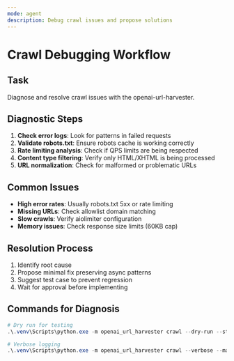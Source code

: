 ```yaml
---
mode: agent
description: Debug crawl issues and propose solutions
---
```


# Crawl Debugging Workflow

## Task
Diagnose and resolve crawl issues with the openai-url-harvester.

## Diagnostic Steps
1) **Check error logs**: Look for patterns in failed requests
2) **Validate robots.txt**: Ensure robots cache is working correctly
3) **Rate limiting analysis**: Check if QPS limits are being respected
4) **Content type filtering**: Verify only HTML/XHTML is being processed
5) **URL normalization**: Check for malformed or problematic URLs

## Common Issues
- **High error rates**: Usually robots.txt 5xx or rate limiting
- **Missing URLs**: Check allowlist domain matching
- **Slow crawls**: Verify aiolimiter configuration
- **Memory issues**: Check response size limits (60KB cap)

## Resolution Process
1) Identify root cause
2) Propose minimal fix preserving async patterns
3) Suggest test case to prevent regression
4) Wait for approval before implementing

## Commands for Diagnosis
```powershell
# Dry run for testing
.\.venv\Scripts\python.exe -m openai_url_harvester crawl --dry-run --start "https://example.com"

# Verbose logging
.\.venv\Scripts\python.exe -m openai_url_harvester crawl --verbose --max-pages 10
```